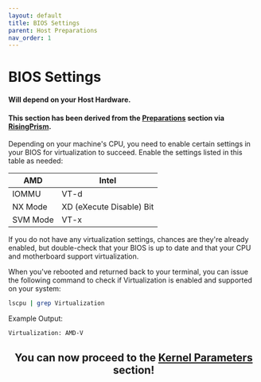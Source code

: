 ```yaml
---
layout: default
title: BIOS Settings
parent: Host Preparations
nav_order: 1
---
```


# BIOS Settings
#### Will depend on your Host Hardware.
#### This section has been derived from the <a href="https://gitlab.com/risingprismtv/single-gpu-passthrough/-/wikis/1)-Preparations">Preparations</a> section via <a href="https://gitlab.com/risingprismtv/single-gpu-passthrough/-/wikis/home">RisingPrism</a>.

Depending on your machine's CPU, you need to enable certain settings in your BIOS for virtualization to succeed. Enable the settings listed in this table as needed:

| AMD  | Intel |
| ---- | ----- |
| IOMMU | VT-d |
| NX Mode | XD (eXecute Disable) Bit |
| SVM Mode | VT-x |

If you do not have any virtualization settings, chances are they're already enabled, but double-check that your BIOS is up to date and that your CPU and motherboard support virtualization.

When you've rebooted and returned back to your terminal, you can issue the following command to check if Virtualization is enabled and supported on your system:

```bash
lscpu | grep Virtualization
```

Example Output:

```bash
Virtualization: AMD-V
```

<h2 align="center">You can now proceed to the <a href="02-KernelParameters">Kernel Parameters</a> section!</h2>
